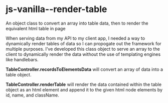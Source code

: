 <h1>js-vanilla--render-table</h1>
<p>
  An object class to convert an array into table data, then to render the equivalent html table in page
</p>
<p>
  When serving data from my API to my client app, I needed a way to dynamically render tables of data so I can propogate out the framework for multiple purposes. I've developed this class object to serve an array to the client to dynamically render the data without the use of templating engines like handlebars.
</p>
<p>
  <b>TableController.recordsToElementsData</b> will convert an array of data into a table object.
</p>
<p>
  <b>TableController.renderTable</b> will render the data contained within the table object as an html element and append it to the given html node elements by id, name, and className.
</p>

